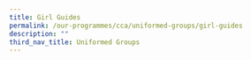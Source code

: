 ```yaml
---
title: Girl Guides
permalink: /our-programmes/cca/uniformed-groups/girl-guides
description: ""
third_nav_title: Uniformed Groups
---
```

